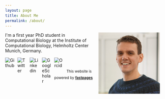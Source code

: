 ```yaml
---
layout: page
title: About Me
permalink: /about/
---
```


<img style="float: right; padding-left:10px" src="./../images/me.jpg" width=200>
I'm a first year PhD student in Computational Biology at the Institute of Computational Biology, Helmholtz Center Munich, Germany.  
  
[<img align="left" alt="Github" style="padding-right:10px" width="30px" src="https://cdn.jsdelivr.net/npm/simple-icons@3.4.1/icons/github.svg" />][Github]
[<img align="left" alt="Twitter" style="padding-right:10px" width="30px" src="https://cdn.jsdelivr.net/npm/simple-icons@3.4.1/icons/twitter.svg" />][Twitter]
[<img align="left" alt="Linkedin" style="padding-right:10px" width="30px" src="https://cdn.jsdelivr.net/npm/simple-icons@v3/icons/linkedin.svg" />][Linkedin]
[<img align="left" alt="GoogleScholar" style="padding-right:10px" width="30px" src="https://cdn.jsdelivr.net/npm/simple-icons@3.4.1/icons/googlescholar.svg" />][GoogleScholar]
[<img align="left" alt="Orcid" style="padding-right:10px" width="30px" src="https://cdn.jsdelivr.net/npm/simple-icons@3.4.1/icons/orcid.svg" />][ORCID]

&nbsp;

<sub>This website is powered by **[fastpages](https://github.com/fastai/fastpages)**<sub>

[Linkedin]: https://www.linkedin.com/in/giovanni-palla-25541578/
[Github]: https://github.com/giovp
[Twitter]: https://twitter.com/g_palla1
[GoogleScholar]: https://scholar.google.com/citations?user=20uwxzkAAAAJ&hl=en
[ORCID]: http://orcid.org/0000-0002-8004-4462
